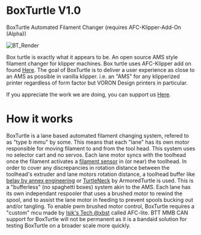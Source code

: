 # BoxTurtle V1.0
BoxTurtle Automated Filament Changer (requires AFC-Klipper-Add-On (Alpha))

![BT_Render](https://github.com/user-attachments/assets/0cb1d0a4-4cb1-4402-b5b0-2d5b9de30f7e)

Box turtle is exactly what it appears to be. An open source AMS style filament changer for klipper machines. 
Box turtle uses AFC-Klipper add on found [Here](https://github.com/ArmoredTurtle/AFC-Klipper-Add-On).
The goal of BoxTurtle is to deliver a user experience as close to an AMS as possible in vanilla klipper. i.e. an "AMS" for any klipperized printer regardless of form factor but VORON Design printers in particular.

If you appreciate the work we are doing, you can support us [Here](https://www.armoredturtle.com/pages/donate).

# How it works
BoxTurtle is a lane based automated filament changing system, refered to as "type b mmu" by some.
This means that each "lane" has its own motor responsible for moving filament to and from the tool head. This system uses no selector cart and no servos. Each lane motor syncs with the toolhead once the filament activates a [filament sensor](https://github.com/ArmoredTurtle/Filatector) in (or near) the toolhead.
In order to cover any discrepancies in rotation distance between the toolhead's extruder and lane motors rotation distance, a toolhead buffer like [belay by annex engineering](https://github.com/Annex-Engineering/Belay) or [TurtleNeck](https://github.com/ArmoredTurtle/TurtleNeck) by ArmoredTurtle is used.
This is a "bufferless" (no spaghetti boxes) system akin to the AMS. Each lane has its own independant respooler that uses a brushed motor to rewind the spool, and to assist the lane motor in feeding to prevent spools bucking out and/or tangling.
To enable pwm brushed motor control, BoxTurtle requires a "custom" mcu made by [Isik's Tech @xbst](https://github.com/xbst/AFC-Lite/) called AFC-lite.
BTT MMB CAN support for BoxTurtle will not be permanent as it is a bandaid solution for testing BoxTurtle on a broader scale more quickly. 

